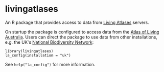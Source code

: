 <!-- [![Travis-CI Build Status](https://travis-ci.org/raymondben/livingatlases.svg?branch=master)](https://travis-ci.org/raymondben/livingatlases)
[![Build status](https://ci.appveyor.com/api/projects/status/qwskau4m0q5gcewa/branch/master?svg=true)](https://ci.appveyor.com/project/raymondben/nbn4r-5uu46/branch/master)
[![codecov](https://codecov.io/gh/raymondben/livingatlases/branch/master/graph/badge.svg)](https://codecov.io/gh/raymondben/livingatlases) -->

# livingatlases

An R package that provides access to data from [Living Atlases](https://living-atlases.gbif.org/) servers.


On startup the package is configured to access data from the [Atlas of Living Australia](https://ala.org.au). Users can direct the package to use data from other installations, e.g. the UK's [National Biodiversity Network](https://nbnatlas.org/):

```{r eval = FALSE}
library(livingatlases)
la_config(installation = "uk")
```

See `help("la_config")` for more information.
